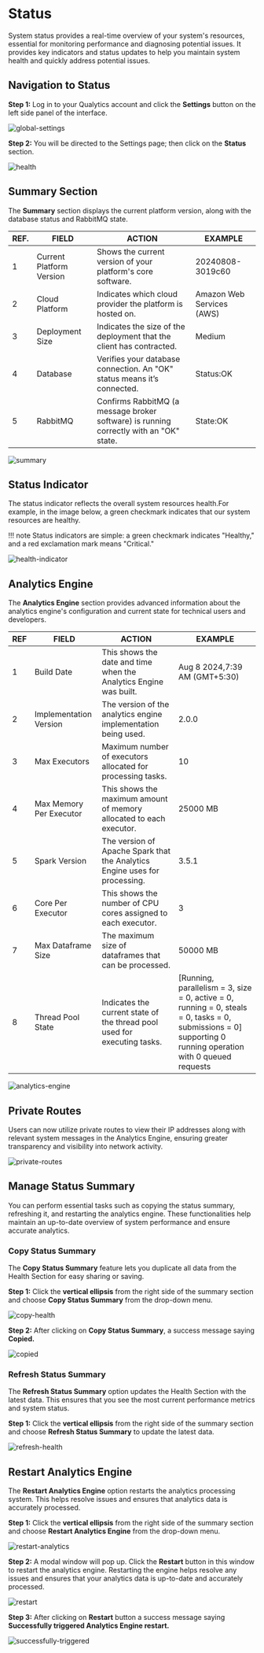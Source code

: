 # Status

System status provides a real-time overview of your system's resources, essential for monitoring performance and diagnosing potential issues. It provides key indicators and status updates to help you maintain system health and quickly address potential issues.

## Navigation to Status

**Step 1:** Log in to your Qualytics account and click the **Settings** button on the left side panel of the interface. 

![global-settings](../../assets/health/global-settings-light-1.png)

**Step 2:** You will be directed to the Settings page; then click on the **Status** section.

![health](../../assets/health/health-light-2.png)

## Summary Section

The **Summary** section displays the current platform version, along with the database status and RabbitMQ state.

| REF. | FIELD | ACTION | EXAMPLE |
|----- |-------|--------|---------|
| 1 | Current Platform Version | Shows the current version of your platform's core software.  | 20240808-3019c60 |
| 2 | Cloud Platform | Indicates which cloud provider the platform is hosted on. | Amazon Web Services (AWS) |
| 3 | Deployment Size | Indicates the size of the deployment that the client has contracted. | Medium |
| 4 | Database | Verifies your database connection. An "OK" status means it’s connected. | Status:OK |
| 5 | RabbitMQ | Confirms RabbitMQ (a message broker software) is running correctly with an "OK" state. | State:OK |

![summary](../../assets/health/summary-light-3.png)

## Status Indicator

The status indicator reflects the overall system resources health.For example, in the image below, a green checkmark indicates that our system resources are healthy.

!!! note
    Status indicators are simple: a green checkmark indicates "Healthy," and a red exclamation mark means "Critical."

![health-indicator](../../assets/health/health-indicator-light-4.png)

## Analytics Engine

The **Analytics Engine** section provides advanced information about the analytics engine's configuration and current state for technical users and developers.

| REF | FIELD | ACTION | EXAMPLE |
|-----|-------|--------|---------|
| 1 | Build Date | This shows the date and time when the Analytics Engine was built. | Aug 8 2024,7:39 AM (GMT+5:30) |
| 2 | Implementation Version | The version of the analytics engine implementation being used.  | 2.0.0 |
| 3 | Max Executors | Maximum number of executors allocated for processing tasks. | 10 |
| 4 | Max Memory Per Executor | This shows the maximum amount of memory allocated to each executor. | 25000 MB |
| 5 | Spark Version | The version of Apache Spark that the Analytics Engine uses for processing. | 3.5.1 |
| 6 | Core Per Executor | This shows the number of CPU cores assigned to each executor. | 3 |
| 7 | Max Dataframe Size | The maximum size of dataframes that can be processed.  | 50000 MB |
| 8 | Thread Pool State | Indicates the current state of the thread pool used for executing tasks.  | \[Running, parallelism \= 3, size \= 0, active \= 0, running \= 0, steals \= 0, tasks \= 0, submissions \= 0\] supporting 0 running operation with 0 queued requests |

![analytics-engine](../../assets/health/analytics-engine-light-5.png)

## Private Routes

Users can now utilize private routes to view their IP addresses along with relevant system messages in the Analytics Engine, ensuring greater transparency and visibility into network activity.

![private-routes](../../assets/health/private-light.png)

## Manage Status Summary

You can perform essential tasks such as copying the status summary, refreshing it, and restarting the analytics engine. These functionalities help maintain an up-to-date overview of system performance and ensure accurate analytics.

### Copy Status Summary

The **Copy Status Summary** feature lets you duplicate all data from the Health Section for easy sharing or saving.

**Step 1:** Click the **vertical ellipsis** from the right side of the summary section and choose **Copy Status Summary** from the drop-down menu.

![copy-health](../../assets/health/copy-health-light-6.png)

**Step 2:** After clicking on **Copy Status Summary**,  a success message saying **Copied.**

![copied](../../assets/health/copied-light-7.png)

### Refresh Status Summary

The **Refresh Status Summary** option updates the Health Section with the latest data. This ensures that you see the most current performance metrics and system status.

**Step 1:** Click the **vertical ellipsis** from the right side of the summary section and choose **Refresh Status Summary** to update the latest data.  

![refresh-health](../../assets/health/refresh-health-light-8.png)

## Restart Analytics Engine

The **Restart Analytics Engine** option restarts the analytics processing system. This helps resolve issues and ensures that analytics data is accurately processed.

**Step 1:** Click the **vertical ellipsis** from the right side of the summary section and choose **Restart Analytics Engine** from the drop-down menu. 

![restart-analytics](../../assets/health/restart-analytics-light-9.png)

**Step 2:** A modal window will pop up. Click the **Restart** button in this window to restart the analytics engine. Restarting the engine helps resolve any issues and ensures that your analytics data is up-to-date and accurately processed.

![restart](../../assets/health/restart-light-10.png)

**Step 3:** After clicking on **Restart** button a success message saying **Successfully triggered Analytics Engine restart.**

![successfully-triggered](../../assets/health/successfully-triggered-light-11.png)

